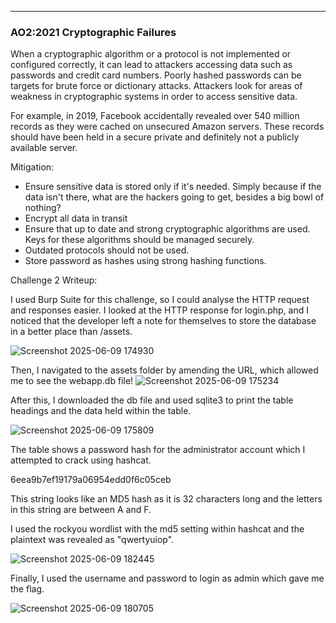 ***
### AO2:2021 Cryptographic Failures

When a cryptographic algorithm or a protocol is not implemented or configured correctly, it can lead to attackers accessing data such as passwords and credit card numbers. Poorly hashed passwords can be targets for brute force or dictionary attacks. Attackers look for areas of weakness in cryptographic systems in order to access sensitive data. 

For example, in 2019, Facebook accidentally revealed over 540 million records as they were cached on unsecured Amazon servers. These records should have been held in a secure private and definitely not a publicly available server.

Mitigation:
- Ensure sensitive data is stored only if it's needed. Simply because if the data isn't there, what are the hackers going to get, besides a big bowl of nothing?
- Encrypt all data in transit
- Ensure that up to date and strong cryptographic algorithms are used. Keys for these algorithms should be managed securely.
- Outdated protocols should not be used. 
- Store password as hashes using strong hashing functions.



Challenge 2 Writeup:

I used Burp Suite for this challenge, so I could analyse the HTTP request and responses easier. I looked at the HTTP response for login.php, and I noticed that the developer left a note for themselves to store the database in a better place than /assets.

![Screenshot 2025-06-09 174930](https://github.com/user-attachments/assets/c315c2c8-0ede-458e-8d96-8c9690c22b06)


Then, I navigated to the assets folder by amending the URL, which allowed me to see the webapp.db file!
![Screenshot 2025-06-09 175234](https://github.com/user-attachments/assets/a73dad39-269e-4f68-b874-e8f2e34dcc3e)


After this, I downloaded the db file and used sqlite3 to print the table headings and the data held within the table. 


![Screenshot 2025-06-09 175809](https://github.com/user-attachments/assets/9c27e1f2-5046-4df3-b6e4-1fa2883edf29)


The table shows a password hash for the administrator account which I attempted to crack using hashcat.

6eea9b7ef19179a06954edd0f6c05ceb

This string looks like an MD5 hash as it is 32 characters long and the letters in this string are between A and F. 

I used the rockyou wordlist with the md5 setting within hashcat and the plaintext was revealed as "qwertyuiop". 

![Screenshot 2025-06-09 182445](https://github.com/user-attachments/assets/24e1c5b4-7af4-4510-8083-20dea94473de)



Finally, I used the username and password to login as admin which gave me the flag.

![Screenshot 2025-06-09 180705](https://github.com/user-attachments/assets/e44ec345-2c98-4293-8c76-34d3813d4ebe)

